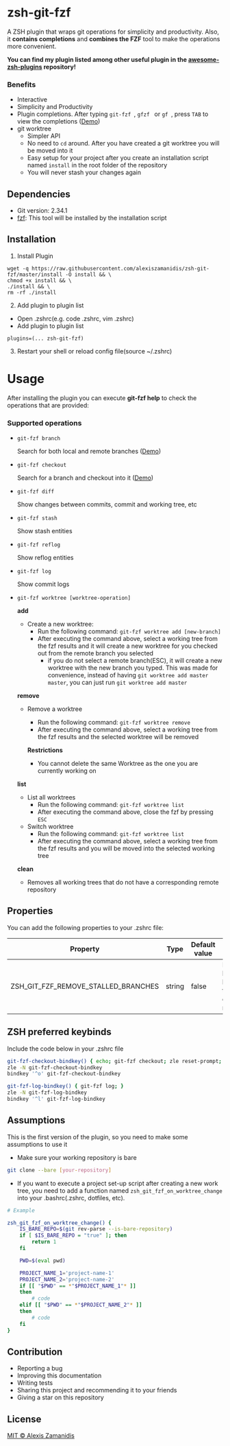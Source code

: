 # zsh-git-fzf

A ZSH plugin that wraps git operations for simplicity and productivity. Also, it **contains completions** and **combines the FZF** tool to make the operations more convenient.

**You can find my plugin listed among other useful plugin in the [awesome-zsh-plugins](https://github.com/unixorn/awesome-zsh-plugins) repository!**

### Benefits

-   Interactive
-   Simplicity and Productivity
-   Plugin completions. After typing `git-fzf `, `gfzf ` or `gf `, press `TAB` to view the completions ([Demo](https://github.com/alexiszamanidis/zsh-git-fzf/blob/master/DEMO.md#completions))
-   git worktree
    -   Simpler API
    -   No need to `cd` around. After you have created a git worktree you will be moved into it
    -   Easy setup for your project after you create an installation script named `install` in the root folder of the repository
    -   You will never stash your changes again

## Dependencies

-   Git version: 2.34.1
-   [fzf](https://github.com/junegunn/fzf): This tool will be installed by the installation script

## Installation

1. Install Plugin

```
wget -q https://raw.githubusercontent.com/alexiszamanidis/zsh-git-fzf/master/install -O install && \
chmod +x install && \
./install && \
rm -rf ./install
```

2.  Add plugin to plugin list

-   Open .zshrc(e.g. code .zshrc, vim .zshrc)
-   Add plugin to plugin list

```
plugins=(... zsh-git-fzf)
```

3. Restart your shell or reload config file(source ~/.zshrc)

# Usage

After installing the plugin you can execute **git-fzf help** to check the operations that are provided:

### Supported operations

-   `git-fzf branch`

    Search for both local and remote branches ([Demo](https://github.com/alexiszamanidis/zsh-git-fzf/blob/master/DEMO.md#branch))

-   `git-fzf checkout`

    Search for a branch and checkout into it ([Demo](https://github.com/alexiszamanidis/zsh-git-fzf/blob/master/DEMO.md#checkout))

-   `git-fzf diff`

    Show changes between commits, commit and working tree, etc

-   `git-fzf stash`

    Show stash entities

-   `git-fzf reflog`

    Show reflog entities

-   `git-fzf log`

    Show commit logs

-   `git-fzf worktree [worktree-operation]`

    **add**

    -   Create a new worktree:
        -   Run the following command: `git-fzf worktree add [new-branch]`
        -   After executing the command above, select a working tree from the fzf results and it will create a new worktree for you checked out from the remote branch you selected
            -   if you do not select a remote branch(ESC), it will create a new worktree with the new branch you typed. This was made for convenience, instead of having `git worktree add master master`, you can just run `git worktree add master`

    **remove**

    -   Remove a worktree

        -   Run the following command: `git-fzf worktree remove`
        -   After executing the command above, select a working tree from the fzf results and the selected worktree will be removed

        **Restrictions**

        -   You cannot delete the same Worktree as the one you are currently working on

    **list**

    -   List all worktrees
        -   Run the following command: `git-fzf worktree list`
        -   After executing the command above, close the fzf by pressing `ESC`
    -   Switch worktree
        -   Run the following command: `git-fzf worktree list`
        -   After executing the command above, select a working tree from the fzf results and you will be moved into the selected working tree

    **clean**

    -   Removes all working trees that do not have a corresponding remote repository

## Properties

You can add the following properties to your .zshrc file:

| Property                            | Type   | Default value | Description                                                 |
| ----------------------------------- | ------ | ------------- | ----------------------------------------------------------- |
| ZSH_GIT_FZF_REMOVE_STALLED_BRANCHES | string | false         | Removes local(stalled) branches that do not exist on remote |

## ZSH preferred keybinds

Include the code below in your .zshrc file

```bash
git-fzf-checkout-bindkey() { echo; git-fzf checkout; zle reset-prompt; }
zle -N git-fzf-checkout-bindkey
bindkey '^o' git-fzf-checkout-bindkey

git-fzf-log-bindkey() { git-fzf log; }
zle -N git-fzf-log-bindkey
bindkey '^l' git-fzf-log-bindkey
```

## Assumptions

This is the first version of the plugin, so you need to make some assumptions to use it

-   Make sure your working repository is bare

```bash
git clone --bare [your-repository]
```

-   If you want to execute a project set-up script after creating a new work tree, you need to add a function named `zsh_git_fzf_on_worktree_change` into your .bashrc(.zshrc, dotfiles, etc).

```bash
# Example

zsh_git_fzf_on_worktree_change() {
    IS_BARE_REPO=$(git rev-parse --is-bare-repository)
    if [ $IS_BARE_REPO = "true" ]; then
        return 1
    fi

    PWD=$(eval pwd)

    PROJECT_NAME_1='project-name-1'
    PROJECT_NAME_2='project-name-2'
    if [[ "$PWD" == *"$PROJECT_NAME_1"* ]]
    then
        # code
    elif [[ "$PWD" == *"$PROJECT_NAME_2"* ]]
    then
        # code
    fi
}
```

## Contribution

-   Reporting a bug
-   Improving this documentation
-   Writing tests
-   Sharing this project and recommending it to your friends
-   Giving a star on this repository

## License

[MIT © Alexis Zamanidis](https://github.com/alexiszamanidis/zsh-git-fzf/blob/master/LICENSE)
